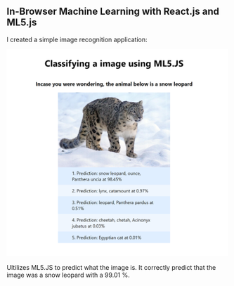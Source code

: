 ## In-Browser Machine Learning with React.js and ML5.js
I created a simple image recognition application:

![Screenshot](screenshot.png)


Ultilizes ML5.JS to predict what the image is. It correctly predict that the image was a snow leopard with a 99.01 %.
